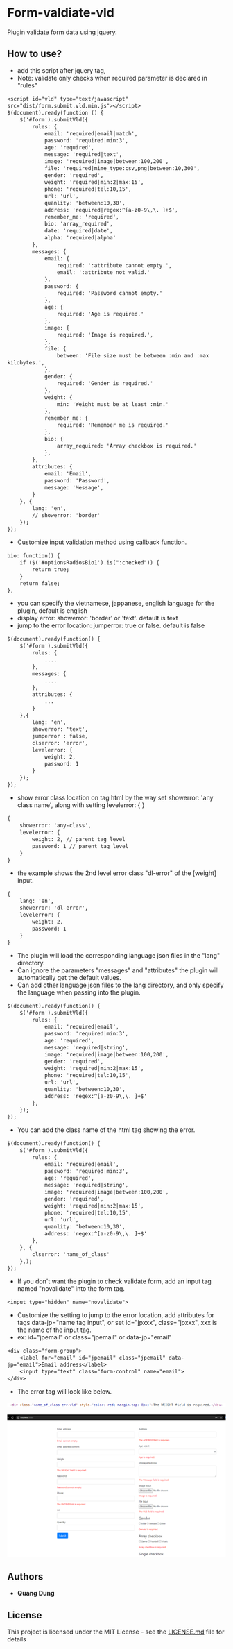 # Form-valdiate-vld

Plugin validate form data using jquery.

## How to use?

- add this script after jquery tag,
- Note: validate only checks when required parameter is declared in "rules"

```
<script id="vld" type="text/javascript" src="dist/form.submit.vld.min.js"></script>
$(document).ready(function () {
    $('#form').submitVld({
        rules: {
            email: 'required|email|match',
            password: 'required|min:3',
            age: 'required',
            message: 'required|text',
            image: 'required|image|between:100,200',
            file: 'required|mime_type:csv,png|between:10,300',
            gender: 'required',
            weight: 'required|min:2|max:15',
            phone: 'required|tel:10,15',
            url: 'url',
            quanlity: 'between:10,30',
            address: 'required|regex:^[a-z0-9\,\. ]+$',
            remember_me: 'required',
            bio: 'array_required',
            date: 'required|date',
            alpha: 'required|alpha'
        },
        messages: {
            email: {
                required: ':attribute cannot empty.',
                email: ':attribute not valid.'
            },
            password: {
                required: 'Password cannot empty.'
            },
            age: {
                required: 'Age is required.'
            },
            image: {
                required: 'Image is required.',
            },
            file: {
                between: 'File size must be between :min and :max kilobytes.',
            },
            gender: {
                required: 'Gender is required.'
            },
            weight: {
                min: 'Weight must be at least :min.'
            },
            remember_me: {
                required: 'Remember me is required.'
            },
            bio: {
                array_required: 'Array checkbox is required.'
            },
        },
        attributes: {
            email: 'Email',
            password: 'Password',
            message: 'Message',
        }
    }, {
        lang: 'en',
        // showerror: 'border'
    });
});
```

- Customize input validation method using callback function.

```
bio: function() {
    if ($('#optionsRadiosBio1').is(":checked")) {
        return true;
    }
    return false;
},
```

- you can specify the vietnamese, jappanese, english language for the plugin, default is english
- display error: showerror: 'border' or 'text'. default is text
- jump to the error location: jumperror: true or false. default is false

```
$(document).ready(function() {
    $('#form').submitVld({
        rules: {
            ....
        },
        messages: {
            ....
        },
        attributes: {
            ...
        }
    },{
        lang: 'en',
        showerror: 'text',
        jumperror : false,
        clserror: 'error',
        levelerror: {
            weight: 2,
            password: 1
        }
    });
});
```

- show error class location on tag html by the way set showerror: 'any class name', along with setting levelerror: { }

```
{
    showerror: 'any-class',
    levelerror: {
        weight: 2, // parent tag level
        password: 1 // parent tag level
    }
}
```

- the example shows the 2nd level error class "dl-error" of the [weight] input.

```
{
    lang: 'en',
    showerror: 'dl-error',
    levelerror: {
        weight: 2,
        password: 1
    }
}
```

- The plugin will load the corresponding language json files in the "lang" directory.
- Can ignore the parameters "messages" and "attributes" the plugin will automatically get the default values.
- Can add other language json files to the lang directory, and only specify the language when passing into the plugin.

```
$(document).ready(function() {
    $('#form').submitVld({
        rules: {
            email: 'required|email',
            password: 'required|min:3',
            age: 'required',
            message: 'required|string',
            image: 'required|image|between:100,200',
            gender: 'required',
            weight: 'required|min:2|max:15',
            phone: 'required|tel:10,15',
            url: 'url',
            quanlity: 'between:10,30',
            address: 'regex:^[a-z0-9\,\. ]+$'
        },
    });
});
```

- You can add the class name of the html tag showing the error.

```
$(document).ready(function() {
    $('#form').submitVld({
        rules: {
            email: 'required|email',
            password: 'required|min:3',
            age: 'required',
            message: 'required|string',
            image: 'required|image|between:100,200',
            gender: 'required',
            weight: 'required|min:2|max:15',
            phone: 'required|tel:10,15',
            url: 'url',
            quanlity: 'between:10,30',
            address: 'regex:^[a-z0-9\,\. ]+$'
        },
    }, {
        clserror: 'name_of_class'
    },);
});
```

- If you don't want the plugin to check validate form, add an input tag named "novalidate" into the form tag.

```
<input type="hidden" name="novalidate">
```

- Customize the setting to jump to the error location, add attributes for tags data-jp="name tag input", or set id="jpxxx", class="jpxxx", xxx is the name of the input tag.
- ex: id="jpemail" or class="jpemail" or data-jp="email"

```
<div class="form-group">
    <label for="email" id="jpemail" class="jpemail" data-jp="email">Email address</label>
    <input type="text" class="form-control" name="email">
</div>
```

- The error tag will look like below.

![demo](https://github.com/larint/form-validate-vld/blob/master/form/image/tag_error.png)

![demo](https://github.com/larint/form-validate-vld/blob/master/form/image/vld.png)

## Authors

- **Quang Dung**

## License

This project is licensed under the MIT License - see the [LICENSE.md](LICENSE.md) file for details
